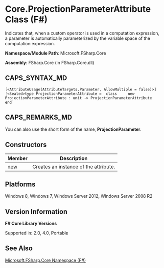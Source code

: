 # Core.ProjectionParameterAttribute Class (F#)

Indicates that, when a custom operator is used in a computation expression, a parameter is automatically parameterized by the variable space of the computation expression.

**Namespace/Module Path**: Microsoft.FSharp.Core

**Assembly**: FSharp.Core (in FSharp.Core.dll)


## CAPS_SYNTAX_MD

```
[<AttributeUsage(AttributeTargets.Parameter, AllowMultiple = false)>][<Sealed>type ProjectionParameterAttribute =  class     new ProjectionParameterAttribute : unit -> ProjectionParameterAttribute end
```

## CAPS_REMARKS_MD
You can also use the short form of the name, **ProjectionParameter**.


## Constructors


|Member|Description|
|------|-----------|
|[new](http://msdn.microsoft.com/en-us/library/633c5709-495a-4467-82fe-c2e4bd7c1aa4)|Creates an instance of the attribute.|

## Platforms
Windows 8, Windows 7, Windows Server 2012, Windows Server 2008 R2


## Version Information
**F# Core Library Versions**

Supported in: 2.0, 4.0, Portable




## See Also
[Microsoft.FSharp.Core Namespace &#40;F&#35;&#41;](Microsoft.FSharp.Core+Namespace+%28F%23%29.md)

